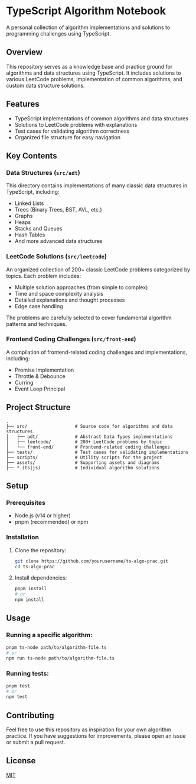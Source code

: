 # TypeScript Algorithm Notebook

A personal collection of algorithm implementations and solutions to programming challenges using TypeScript.

## Overview

This repository serves as a knowledge base and practice ground for algorithms and data structures using TypeScript. It includes solutions to various LeetCode problems, implementation of common algorithms, and custom data structure solutions.

## Features

- TypeScript implementations of common algorithms and data structures
- Solutions to LeetCode problems with explanations
- Test cases for validating algorithm correctness
- Organized file structure for easy navigation

## Key Contents

### Data Structures (`src/adt`)
This directory contains implementations of many classic data structures in TypeScript, including:
- Linked Lists
- Trees (Binary Trees, BST, AVL, etc.)
- Graphs
- Heaps
- Stacks and Queues
- Hash Tables
- And more advanced data structures

### LeetCode Solutions (`src/leetcode`)
An organized collection of 200+ classic LeetCode problems categorized by topics. Each problem includes:
- Multiple solution approaches (from simple to complex)
- Time and space complexity analysis
- Detailed explanations and thought processes
- Edge case handling

The problems are carefully selected to cover fundamental algorithm patterns and techniques.

### Frontend Coding Challenges (`src/front-end`)
A compilation of frontend-related coding challenges and implementations, including:
- Promise Implementation
- Throttle & Debounce
- Curring
- Event Loop Principal

## Project Structure

```
.
├── src/                  # Source code for algorithms and data structures
│   ├── adt/              # Abstract Data Types implementations
│   ├── leetcode/         # 200+ LeetCode problems by topic
│   └── front-end/        # Frontend-related coding challenges
├── tests/                # Test cases for validating implementations
├── scripts/              # Utility scripts for the project
├── assets/               # Supporting assets and diagrams
├── *.(ts|js)             # Individual algorithm solutions
```

## Setup

### Prerequisites

- Node.js (v14 or higher)
- pnpm (recommended) or npm

### Installation

1. Clone the repository:
   ```bash
   git clone https://github.com/yourusername/ts-algo-prac.git
   cd ts-algo-prac
   ```

2. Install dependencies:
   ```bash
   pnpm install
   # or
   npm install
   ```

## Usage

### Running a specific algorithm:

```bash
pnpm ts-node path/to/algorithm-file.ts
# or
npm run ts-node path/to/algorithm-file.ts
```

### Running tests:

```bash
pnpm test
# or
npm test
```

## Contributing

Feel free to use this repository as inspiration for your own algorithm practice. If you have suggestions for improvements, please open an issue or submit a pull request.

## License

[MIT](LICENSE) 
